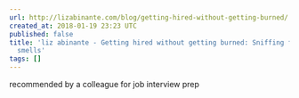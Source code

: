 ```yaml
---
url: http://lizabinante.com/blog/getting-hired-without-getting-burned/
created_at: 2018-01-19 23:23 UTC
published: false
title: 'liz abinante - Getting hired without getting burned: Sniffing for culture
  smells'
tags: []
---
```


recommended by a colleague for job interview prep
